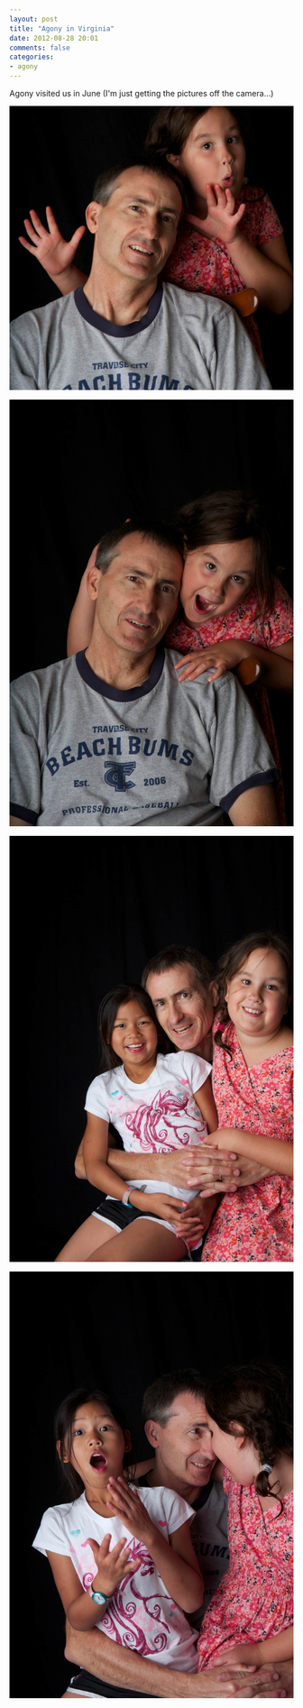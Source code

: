```yaml
---
layout: post
title: "Agony in Virginia"
date: 2012-08-28 20:01
comments: false
categories: 
- agony
---
```

Agony visited us in June (I'm just getting the pictures off the camera...)

![Agony in Virgina](/assets/images/2012/2012-08-19-1/06-27-Agony-Visits-2012-06-27at19-58-37.jpg)


![Agony in Virgina](/assets/images/2012/2012-08-19-1/06-27-Agony-Visits-2012-06-27at19-58-28.jpg)


![Agony in Virgina](/assets/images/2012/2012-08-19-1/06-27-Agony-Visits-2012-06-27at19-56-43.jpg)


![Agony in Virgina](/assets/images/2012/2012-08-19-1/06-27-Agony-Visits-2012-06-27at19-55-56.jpg)


